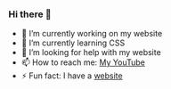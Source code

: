 ### Hi there 👋

- 🔭 I’m currently working on my website
- 🌱 I’m currently learning CSS
- 🤔 I’m looking for help with my website
- 📫 How to reach me: [My YouTube](https://www.youtube.com/@Humii5592)
- ⚡ Fun fact: I have a [website](https://humii5592.github.io/WS/)
